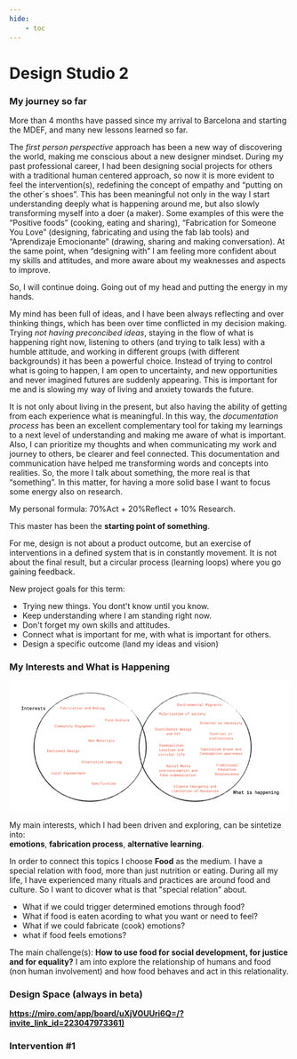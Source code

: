 ```yaml
---
hide:
    - toc
---
```


# Design Studio 2

### My journey so far

More than 4 months have passed since my arrival to Barcelona and starting the MDEF, and many new lessons learned so far.

The *first person perspective* approach has been a new way of discovering the world, making me conscious about a new designer mindset. During my past professional career, I had been designing social projects for others with a traditional human centered approach, so now it is more evident to feel the intervention(s), redefining the concept of empathy and “putting on the other´s shoes”. This has been meaningful not only in the way I start understanding deeply what is happening around me, but also slowly transforming myself into a doer (a maker). Some examples of this were the “Positive foods” (cooking, eating and sharing), “Fabrication for Someone You Love” (designing, fabricating and using the fab lab tools) and “Aprendizaje Emocionante” (drawing, sharing and making conversation). At the same point, when “designing with” I am feeling more confident about my skills and attitudes, and more aware about my weaknesses and aspects to improve. 

So, I will continue doing. Going out of my head and putting the energy in my hands.

My mind has been full of ideas, and I have been always reflecting and over thinking things, which has been over time conflicted in my decision making. Trying *not having preconcibed ideas*, staying in the flow of what is happening right now, listening to others (and trying to talk less) with a humble attitude, and working in different groups (with different backgrounds) it has been a powerful choice. Instead of trying to control what is going to happen, I am open to uncertainty, and new opportunities and never imagined futures are suddenly appearing.  This is important for me and is slowing my way of living and anxiety towards the future.

It is not only about living in the present, but also having the ability of getting from each experience what is meaningful. In this way, the *documentation process* has been an excellent complementary tool for taking my learnings to a next level of understanding and making me aware of what is important. Also, I can prioritize my thoughts and when communicating my work and journey to others, be clearer and feel connected.  This documentation and communication have helped me transforming words and concepts into realities. So, the more I talk about something, the more real is that “something”. In this matter, for having a more solid base I want to focus some energy also on research. 

My personal formula: 70%Act + 20%Reflect + 10% Research.

This master has been the **starting point of something**.

For me, design is not about a product outcome, but an exercise of interventions in a defined system that is in constantly movement. It is not about the final result, but a circular process (learning loops) where you go gaining feedback.

New project goals for this term:
- Trying new things. You dont't know until you know.
- Keep understanding where I am standing right now.
- Don't forget my own skills and attitudes.
- Connect what is important for me, with what is important for others.
- Design a specific outcome (land my ideas and vision)

### My Interests and What is Happening
![](../images/designstudio/interestswih.jpg)

My main interests, which I had been driven and exploring, can be sintetize into:  
**emotions**, **fabrication process**, **alternative learning**.

In order to connect this topics I choose **Food** as the medium. I have a special relation with food, more than just nutrition or eating. During all my life, I have experienced many rituals and practices are around food and culture. So I want to dicover what is that "special relation" about.

- What if we could trigger determined emotions through food?
- What if food is eaten acording to what you want or need to feel?
- What if we could fabricate (cook) emotions?
- what if food feels emotions?

The main challenge(s): **How to use food for social development, for justice and for equality?** I am into explore the relationship of humans and food (non human involvement) and how food behaves and act in this relationality. 


### Design Space (always in beta)

**<https://miro.com/app/board/uXjVOUUri6Q=/?invite_link_id=223047973361)>**


### Intervention #1





























